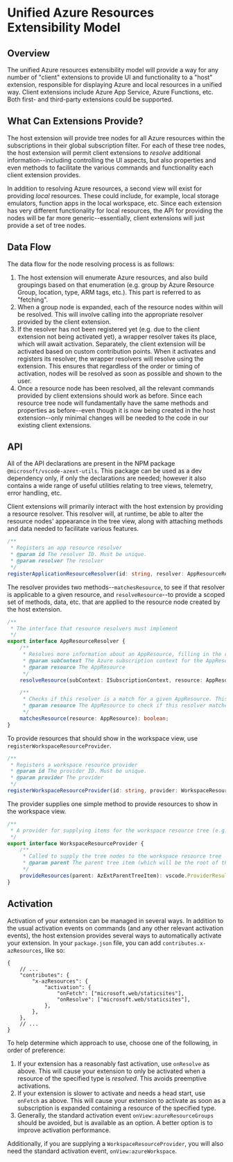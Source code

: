 # Unified Azure Resources Extensibility Model

## Overview

The unified Azure resources extensibility model will provide a way for any
number of "client" extensions to provide UI and functionality to a "host"
extension, responsible for displaying Azure and local resources in a unified
way. Client extensions include Azure App Service, Azure Functions, etc. Both
first- and third-party extensions could be supported.

## What Can Extensions Provide?

The host extension will provide tree nodes for all Azure resources within the
subscriptions in their global subscription filter. For each of these tree nodes,
the host extension will permit client extensions to _resolve_ additional
information--including controlling the UI aspects, but also properties and even
methods to facilitate the various commands and functionality each client
extension provides.

In addition to resolving Azure resources, a second view will exist for providing
_local_ resources. These could include, for example, local storage emulators,
function apps in the local workspace, etc. Since each extension has very
different functionality for local resources, the API for providing the nodes
will be far more generic--essentially, client extensions will just provide a set
of tree nodes.

## Data Flow

The data flow for the node resolving process is as follows:

1. The host extension will enumerate Azure resources, and also build groupings
   based on that enumeration (e.g. group by Azure Resource Group, location,
   type, ARM tags, etc.). This part is referred to as "fetching".
1. When a group node is expanded, each of the resource nodes within will be
   resolved. This will involve calling into the appropriate resolver provided by
   the client extension.
1. If the resolver has not been registered yet (e.g. due to the client extension
   not being activated yet), a wrapper resolver takes its place, which will
   await activation. Separately, the client extension will be activated based on
   custom contribution points. When it activates and registers its resolver, the
   wrapper resolvers will resolve using the extension. This ensures that
   regardless of the order or timing of activation, nodes will be resolved as
   soon as possible and shown to the user.
1. Once a resource node has been resolved, all the relevant commands provided by
   client extensions should work as before. Since each resource tree node will
   fundamentally have the same methods and properties as before--even though it
   is now being created in the host extension--only minimal changes will be
   needed to the code in our existing client extensions.

## API

All of the API declarations are present in the NPM package
`@microsoft/vscode-azext-utils`. This package can be used as a dev dependency
only, if only the declarations are needed; however it also contains a wide range
of useful utilities relating to tree views, telemetry, error handling, etc.

Client extensions will primarily interact with the host extension by providing a
resource resolver. This resolver will, at runtime, be able to alter the resource
nodes' appearance in the tree view, along with attaching methods and data needed
to facilitate various features.

```typescript
/**
 * Registers an app resource resolver
 * @param id The resolver ID. Must be unique.
 * @param resolver The resolver
 */
registerApplicationResourceResolver(id: string, resolver: AppResourceResolver): vscode.Disposable;
```

The resolver provides two methods--`matchesResource`, to see if that resolver is
applicable to a given resource, and `resolveResource`--to provide a scoped set
of methods, data, etc. that are applied to the resource node created by the host
extension.

```typescript
/**
 * The interface that resource resolvers must implement
 */
export interface AppResourceResolver {
    /**
     * Resolves more information about an AppResource, filling in the remaining functionality of the tree item
     * @param subContext The Azure subscription context for the AppResource
     * @param resource The AppResource
     */
    resolveResource(subContext: ISubscriptionContext, resource: AppResource): vscode.ProviderResult<ResolvedAppResourceBase>;

    /**
     * Checks if this resolver is a match for a given AppResource. This should be designed to be as fast as possible.
     * @param resource The AppResource to check if this resolver matches
     */
    matchesResource(resource: AppResource): boolean;
}
```

To provide resources that should show in the workspace view, use
`registerWorkspaceResourceProvider`.

```typescript
/**
 * Registers a workspace resource provider
 * @param id The provider ID. Must be unique.
 * @param provider The provider
 */
registerWorkspaceResourceProvider(id: string, provider: WorkspaceResourceProvider): vscode.Disposable;
```

The provider supplies one simple method to provide resources to show in the
workspace view.

```typescript
/**
 * A provider for supplying items for the workspace resource tree (e.g., storage emulator, function apps in workspace, etc.)
 */
export interface WorkspaceResourceProvider {
    /**
     * Called to supply the tree nodes to the workspace resource tree
     * @param parent The parent tree item (which will be the root of the workspace resource tree)
     */
    provideResources(parent: AzExtParentTreeItem): vscode.ProviderResult<WorkspaceResource[] | undefined>;
}
```

## Activation

Activation of your extension can be managed in several ways. In addition to the
usual activation events on commands (and any other relevant activation events),
the host extension provides several ways to automatically activate your
extension. In your `package.json` file, you can add `contributes.x-azResources`,
like so:

```jsonc
{
	// ...
	"contributes": {
		"x-azResources": {
			"activation": {
				"onFetch": ["microsoft.web/staticsites"],
				"onResolve": ["microsoft.web/staticsites"],
			},
		},
	},
	// ...
}
```

To help determine which approach to use, choose one of the following, in order
of preference:

1. If your extension has a reasonably fast activation, use `onResolve` as above.
   This will cause your extension to only be activated when a resource of the
   specified type is _resolved_. This avoids preemptive activations.
1. If your extension is slower to activate and needs a head start, use `onFetch`
   as above. This will cause your extension to activate as soon as a
   subscription is expanded containing a resource of the specified type.
1. Generally, the standard activation event `onView:azureResourceGroups` should
   be avoided, but is available as an option. A better option is to improve
   activation performance.

Additionally, if you are supplying a `WorkspaceResourceProvider`, you will also
need the standard activation event, `onView:azureWorkspace`.
